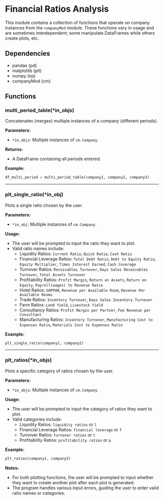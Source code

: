 # Financial Ratios Analysis

This module contains a collection of functions that operate on company instances from the `companyMod` module. These functions vary in usage and are sometimes interdependent; some manipulate DataFrames while others create plots, etc.

## Dependencies

- pandas (pd)
- matplotlib (plt)
- numpy (np)
- companyMod (cm)

## Functions

### multi_period_table(*in_objs)

Concatenates (merges) multiple instances of a company (different periods).

**Parameters:**

- `*in_objs`: Multiple instances of `cm.Company`.

**Returns:**

- A DataFrame containing all periods entered.

**Example:**

```python
df_multi_period = multi_period_table(company1, company2, company3)
```
---

### plt_single_ratio(*in_obj)

Plots a single ratio chosen by the user.

**Parameters:**

- `*in_obj`: Multiple instances of `cm.Company`.

**Usage:**

- The user will be prompted to input the ratio they want to plot.
- Valid ratio names include:
  - Liquidity Ratios: `Current Ratio`, `Quick Ratio`, `Cash Ratio`
  - Financial Leverage Ratios: `Total Debt Ratio`, `Debt to Equity Ratio`, `Equity Multiplier`, `Times Interest Earned`, `Cash Coverage`
  - Turnover Ratios: `Receivables Turnover`, `Days Sales Receivables Turnover`, `Total Assets Turnover`
  - Profitability Ratios: `Profit Margin`, `Return on Assets`, `Return on Equity`, `Payroll(wages) to Revenue Ratio`
  - Hotel Ratios: `GOPPAR`, `Revenue per Available Room`, `Revenue Per Available Rooms`
  - Trade Ratios: `Inventory Turnover`, `Days Sales Inventory Turnover`
  - Farm Ratios: `Land Yield`, `Livestock Yield`
  - Consultancy Ratios: `Profit Margin per Partner`, `Fee Revenue per Consultant`
  - Manufacturing Ratios: `Inventory Turnover`, `Manufacturing Cost to Expenses Ratio`, `Materials Cost to Expenses Ratio`

**Example:**

```python
plt_single_ratio(company1, company2)
```
---

### plt_ratios(*in_objs)

Plots a specific category of ratios chosen by the user.

**Parameters:**

- `*in_objs`: Multiple instances of `cm.Company`.

**Usage:**

- The user will be prompted to input the category of ratios they want to plot.
- Valid categories include:
  - Liquidity Ratios: `liquidity ratios` or `l`
  - Financial Leverage Ratios: `financial leverage` or `f`
  - Turnover Ratios: `turnover ratios` or `t`
  - Profitability Ratios: `profitability ratios` or `p`

**Example:**

```python
plt_ratios(company1, company2)
```

**Notes:**

- For both plotting functions, the user will be prompted to input whether they want to create another plot after each plot is generated.
- The program handles various input errors, guiding the user to enter valid ratio names or categories.
